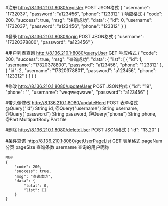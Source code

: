 

#注册
    http://8.136.210.1:8080/register
    POST JSON格式
    {
            "username": "1732037",
            "password": "a123456",
            "phone": "123312"
    }
    响应格式
    {
        "code": 200,
        "success": true,
        "msg": "注册成功",
        "data": {
            "id": 0,
            "username": "1732037",
            "password": "a123456",
            "phone": "123312"
        }
    }
    
    
#登录
    http://8.136.210.1:8080/login
    POST JSON格式
    {
            "username": "17320378800",
            "password": "a123456"
    }
    
#用户列表查询
    http://8.136.210.1:8080/queryUser
    GET 
    响应格式
    {
        "code": 200,
        "success": true,
        "msg": "查询成功",
        "data": {
            "list": [
                {
                    "id": 1,
                    "username": "17320378800",
                    "password": "a123456",
                    "phone": "123312"
                },
                {
                    "id": 2,
                    "username": "17320378801",
                    "password": "a123456",
                    "phone": "123312"
                }
            ]
        }
    }
    
#修改
    http://8.136.210.1:8080/updateUser
    POST JSON格式
    {
    		"id": "19",
            "phone": "",
            "username": "weqweqwawe",
            "password": "a123456"
    }
    
#带头像修改
    http://8.136.210.1:8080/updateHerd
    POST 表单格式
    @Query("id") String id,
    @Query("username") String username,
    @Query("password") String password,
    @Query("phone") String phone,
    @Part MultipartBody.Part file
    
    
    
    
#删除
    http://8.136.210.1:8080/deleteUser
    POST JSON格式
    {
            "id": "13,20"
    }
    
#条件查询
    http://8.136.210.1:8080/getUserPageList
    GET 表单格式
    pageNum  分页
    pageSize 查询条数
    username 查询的用户昵称
    
     
    响应
    {
        "code": 200,
        "success": true,
        "msg": "查询成功",
        "data": {
            "total": 0,
            "list": []
        }
    }